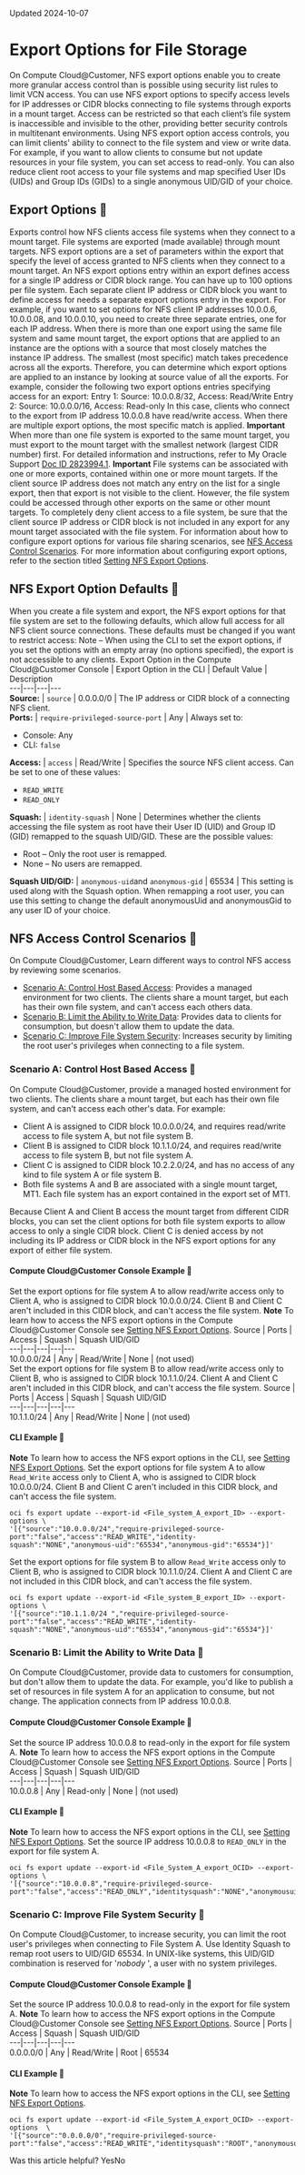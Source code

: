 Updated 2024-10-07
# Export Options for File Storage
On Compute Cloud@Customer, NFS export options enable you to create more granular access control than is possible using security list rules to limit VCN access. You can use NFS export options to specify access levels for IP addresses or CIDR blocks connecting to file systems through exports in a mount target. Access can be restricted so that each client’s file system is inaccessible and invisible to the other, providing better security controls in multitenant environments. 
Using NFS export option access controls, you can limit clients' ability to connect to the file system and view or write data. For example, if you want to allow clients to consume but not update resources in your file system, you can set access to read-only. You can also reduce client root access to your file systems and map specified User IDs (UIDs) and Group IDs (GIDs) to a single anonymous UID/GID of your choice.
## Export Options 🔗 
Exports control how NFS clients access file systems when they connect to a mount target. File systems are exported (made available) through mount targets. 
NFS export options are a set of parameters within the export that specify the level of access granted to NFS clients when they connect to a mount target. An NFS export options entry within an export defines access for a single IP address or CIDR block range. You can have up to 100 options per file system.
Each separate client IP address or CIDR block you want to define access for needs a separate export options entry in the export. For example, if you want to set options for NFS client IP addresses 10.0.0.6, 10.0.0.08, and 10.0.0.10, you need to create three separate entries, one for each IP address.
When there is more than one export using the same file system and same mount target, the export options that are applied to an instance are the options with a source that most closely matches the instance IP address. The smallest (most specific) match takes precedence across all the exports. Therefore, you can determine which export options are applied to an instance by looking at source value of all the exports.
For example, consider the following two export options entries specifying access for an export: 
Entry 1: Source: 10.0.0.8/32, Access: Read/Write
Entry 2: Source: 10.0.0.0/16, Access: Read-only
In this case, clients who connect to the export from IP address 10.0.0.8 have read/write access. When there are multiple export options, the most specific match is applied.
**Important**
When more than one file system is exported to the same mount target, you must export to the mount target with the smallest network (largest CIDR number) first. For detailed information and instructions, refer to My Oracle Support [Doc ID 2823994.1](https://support.oracle.com/epmos/faces/DocContentDisplay?id=2823994.1). 
**Important**
File systems can be associated with one or more exports, contained within one or more mount targets. 
If the client source IP address does not match any entry on the list for a single export, then that export is not visible to the client. However, the file system could be accessed through other exports on the same or other mount targets. To completely deny client access to a file system, be sure that the client source IP address or CIDR block is not included in any export for any mount target associated with the file system.
For information about how to configure export options for various file sharing scenarios, see [NFS Access Control Scenarios](https://docs.oracle.com/en-us/iaas/compute-cloud-at-customer/topics/file/export-options-for-file-storage.htm#nfs-access-control-scenarios "On Compute Cloud@Customer, Learn different ways to control NFS access by reviewing some scenarios.").
For more information about configuring export options, refer to the section titled [Setting NFS Export Options](https://docs.oracle.com/en-us/iaas/compute-cloud-at-customer/topics/file/setting-nfs-export-options.htm#setting-nfs-export-options "On Compute Cloud@Customer, when you create a file system and export, the NFS export options for that file system are set to the defaults. The default values allow full access for all NFS client source connections. These defaults must be changed if you want to restrict access.").
## NFS Export Option Defaults 🔗 
When you create a file system and export, the NFS export options for that file system are set to the following defaults, which allow full access for all NFS client source connections. These defaults must be changed if you want to restrict access: 
Note – When using the CLI to set the export options, if you set the options with an empty array (no options specified), the export is not accessible to any clients.
Export Option in the Compute Cloud@Customer Console | Export Option in the CLI | Default Value | Description  
---|---|---|---  
**Source:** |  `source` |  0.0.0.0/0 |  The IP address or CIDR block of a connecting NFS client.   
**Ports:** |  `require-privileged-source-port` |  Any |  Always set to:
  * Console: Any
  * CLI: `false`

  
**Access:** |  `access` |  Read/Write |  Specifies the source NFS client access. Can be set to one of these values:
  * `READ_WRITE`
  * `READ_ONLY`

  
**Squash:** |  `identity-squash` |  None |  Determines whether the clients accessing the file system as root have their User ID (UID) and Group ID (GID) remapped to the squash UID/GID. These are the possible values:
  * Root – Only the root user is remapped.
  * None – No users are remapped.

  
**Squash UID/GID:** |  `anonymous-uid`and `anonymous-gid` |  65534 |  This setting is used along with the Squash option. When remapping a root user, you can use this setting to change the default anonymousUid and anonymousGid to any user ID of your choice.  
## NFS Access Control Scenarios 🔗 
On Compute Cloud@Customer, Learn different ways to control NFS access by reviewing some scenarios. 
  * [Scenario A: Control Host Based Access](https://docs.oracle.com/en-us/iaas/compute-cloud-at-customer/topics/file/export-options-for-file-storage.htm#scenario-a-control-host-based-access "On Compute Cloud@Customer, provide a managed hosted environment for two clients. The clients share a mount target, but each has their own file system, and can't access each other's data."): Provides a managed environment for two clients. The clients share a mount target, but each has their own file system, and can't access each others data. 
  * [Scenario B: Limit the Ability to Write Data](https://docs.oracle.com/en-us/iaas/compute-cloud-at-customer/topics/file/export-options-for-file-storage.htm#scenario-b-limit-the-ability-to-write-data "On Compute Cloud@Customer, provide data to customers for consumption, but don't allow them to update the data."): Provides data to clients for consumption, but doesn't allow them to update the data.
  * [Scenario C: Improve File System Security](https://docs.oracle.com/en-us/iaas/compute-cloud-at-customer/topics/file/export-options-for-file-storage.htm#scenario-c-improve-file-system-security "On Compute Cloud@Customer, to increase security, you can limit the root user's privileges when connecting to File System A. Use Identity Squash to remap root users to UID/GID 65534."): Increases security by limiting the root user's privileges when connecting to a file system.


### Scenario A: Control Host Based Access 🔗 
On Compute Cloud@Customer, provide a managed hosted environment for two clients. The clients share a mount target, but each has their own file system, and can't access each other's data.
For example:
  * Client A is assigned to CIDR block 10.0.0.0/24, and requires read/write access to file system A, but not file system B. 
  * Client B is assigned to CIDR block 10.1.1.0/24, and requires read/write access to file system B, but not file system A. 
  * Client C is assigned to CIDR block 10.2.2.0/24, and has no access of any kind to file system A or file system B. 
  * Both file systems A and B are associated with a single mount target, MT1. Each file system has an export contained in the export set of MT1. 


Because Client A and Client B access the mount target from different CIDR blocks, you can set the client options for both file system exports to allow access to only a single CIDR block. Client C is denied access by not including its IP address or CIDR block in the NFS export options for any export of either file system.
#### Compute Cloud@Customer Console Example 🔗 
Set the export options for file system A to allow read/write access only to Client A, who is assigned to CIDR block 10.0.0.0/24. Client B and Client C aren't included in this CIDR block, and can't access the file system. 
**Note**
To learn how to access the NFS export options in the Compute Cloud@Customer Console see [Setting NFS Export Options](https://docs.oracle.com/en-us/iaas/compute-cloud-at-customer/topics/file/setting-nfs-export-options.htm#setting-nfs-export-options "On Compute Cloud@Customer, when you create a file system and export, the NFS export options for that file system are set to the defaults. The default values allow full access for all NFS client source connections. These defaults must be changed if you want to restrict access.").
Source | Ports | Access | Squash | Squash UID/GID  
---|---|---|---|---  
10.0.0.0/24 | Any | Read/Write | None | (not used)  
Set the export options for file system B to allow read/write access only to Client B, who is assigned to CIDR block 10.1.1.0/24. Client A and Client C aren't included in this CIDR block, and can't access the file system.
Source | Ports | Access | Squash | Squash UID/GID  
---|---|---|---|---  
10.1.1.0/24 | Any | Read/Write | None | (not used)  
#### CLI Example 🔗 
**Note**
To learn how to access the NFS export options in the CLI, see [Setting NFS Export Options](https://docs.oracle.com/en-us/iaas/compute-cloud-at-customer/topics/file/setting-nfs-export-options.htm#setting-nfs-export-options "On Compute Cloud@Customer, when you create a file system and export, the NFS export options for that file system are set to the defaults. The default values allow full access for all NFS client source connections. These defaults must be changed if you want to restrict access.").
Set the export options for file system A to allow `Read_Write` access only to Client A, who is assigned to CIDR block 10.0.0.0/24. Client B and Client C aren't included in this CIDR block, and can't access the file system. 
```
oci fs export update --export-id <File_system_A_export_ID> --export-options \
'[{"source":"10.0.0.0/24","require-privileged-source-port":"false","access":"READ_WRITE","identity-squash":"NONE","anonymous-uid":"65534","anonymous-gid":"65534"}]'
```

Set the export options for file system B to allow `Read_Write` access only to Client B, who is assigned to CIDR block 10.1.1.0/24. Client A and Client C are not included in this CIDR block, and can't access the file system. 
```
oci fs export update --export-id <File_system_B_export_ID> --export-options \
'[{"source":"10.1.1.0/24 ","require-privileged-source-port":"false","access":"READ_WRITE","identity-squash":"NONE","anonymous-uid":"65534","anonymous-gid":"65534"}]'
```

### Scenario B: Limit the Ability to Write Data 🔗 
On Compute Cloud@Customer, provide data to customers for consumption, but don't allow them to update the data.
For example, you'd like to publish a set of resources in file system A for an application to consume, but not change. The application connects from IP address 10.0.0.8. 
#### Compute Cloud@Customer Console Example 🔗 
Set the source IP address 10.0.0.8 to read-only in the export for file system A.
**Note**
To learn how to access the NFS export options in the Compute Cloud@Customer Console see [Setting NFS Export Options](https://docs.oracle.com/en-us/iaas/compute-cloud-at-customer/topics/file/setting-nfs-export-options.htm#setting-nfs-export-options "On Compute Cloud@Customer, when you create a file system and export, the NFS export options for that file system are set to the defaults. The default values allow full access for all NFS client source connections. These defaults must be changed if you want to restrict access.").
Source | Ports | Access | Squash | Squash UID/GID  
---|---|---|---|---  
10.0.0.8 | Any | Read-only | None | (not used)  
#### CLI Example 🔗 
**Note**
To learn how to access the NFS export options in the CLI, see [Setting NFS Export Options](https://docs.oracle.com/en-us/iaas/compute-cloud-at-customer/topics/file/setting-nfs-export-options.htm#setting-nfs-export-options "On Compute Cloud@Customer, when you create a file system and export, the NFS export options for that file system are set to the defaults. The default values allow full access for all NFS client source connections. These defaults must be changed if you want to restrict access.").
Set the source IP address 10.0.0.8 to `READ_ONLY` in the export for file system A. 
```
oci fs export update --export-id <File_System_A_export_OCID> --export-options \
'[{"source":"10.0.0.8","require-privileged-source-port":"false","access":"READ_ONLY","identitysquash":"NONE","anonymousuid":"65534","anonymousgid":"65534"}]'
```

### Scenario C: Improve File System Security 🔗 
On Compute Cloud@Customer, to increase security, you can limit the root user's privileges when connecting to File System A. Use Identity Squash to remap root users to UID/GID 65534. 
In UNIX-like systems, this UID/GID combination is reserved for '_nobody_ ', a user with no system privileges. 
#### Compute Cloud@Customer Console Example 🔗 
Set the source IP address 10.0.0.8 to read-only in the export for file system A.
**Note**
To learn how to access the NFS export options in the Compute Cloud@Customer Console see [Setting NFS Export Options](https://docs.oracle.com/en-us/iaas/compute-cloud-at-customer/topics/file/setting-nfs-export-options.htm#setting-nfs-export-options "On Compute Cloud@Customer, when you create a file system and export, the NFS export options for that file system are set to the defaults. The default values allow full access for all NFS client source connections. These defaults must be changed if you want to restrict access.").
Source | Ports | Access | Squash | Squash UID/GID  
---|---|---|---|---  
0.0.0.0/0 | Any | Read/Write | Root | 65534  
#### CLI Example 🔗 
**Note**
To learn how to access the NFS export options in the CLI, see [Setting NFS Export Options](https://docs.oracle.com/en-us/iaas/compute-cloud-at-customer/topics/file/setting-nfs-export-options.htm#setting-nfs-export-options "On Compute Cloud@Customer, when you create a file system and export, the NFS export options for that file system are set to the defaults. The default values allow full access for all NFS client source connections. These defaults must be changed if you want to restrict access.").
```
oci fs export update --export-id <File_System_A_export_OCID> --export-options  \
'[{"source":"0.0.0.0/0","require-privileged-source-port":"false","access":"READ_WRITE","identitysquash":"ROOT","anonymousuid":"65534","anonymousgid":"65534"}]' 
```

Was this article helpful?
YesNo

